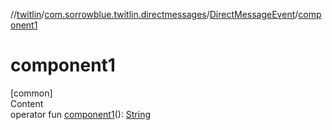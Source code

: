 //[twitlin](../../index.md)/[com.sorrowblue.twitlin.directmessages](../index.md)/[DirectMessageEvent](index.md)/[component1](component1.md)



# component1  
[common]  
Content  
operator fun [component1](component1.md)(): [String](https://kotlinlang.org/api/latest/jvm/stdlib/kotlin/-string/index.html)  




